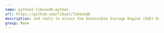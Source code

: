 ```yaml
---
name: python2-libesedb-python
url: https://github.com/libyal/libesedb
description: and tools to access the Extensible Storage Engine (ESE) Database File (EDB) format. URL : https://github.com/libyal/libesedb Groups : None
group: None
---
```

